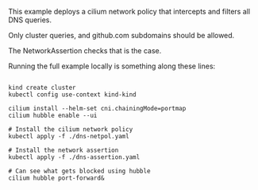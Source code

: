 
This example deploys a cilium network policy that intercepts and filters all DNS queries.

Only cluster queries, and github.com subdomains should be allowed.

The NetworkAssertion checks that is the case.


Running the full example locally is something along these lines:

```shell

kind create cluster
kubectl config use-context kind-kind

cilium install --helm-set cni.chainingMode=portmap
cilium hubble enable --ui

# Install the cilium network policy
kubectl apply -f ./dns-netpol.yaml

# Install the network assertion
kubectl apply -f ./dns-assertion.yaml

# Can see what gets blocked using hubble
cilium hubble port-forward&
```


